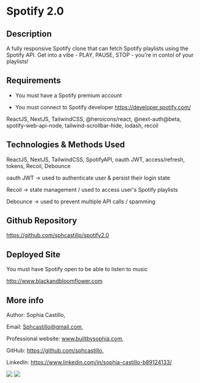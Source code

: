 # Spotify 2.0

## Description

A fully responsive Spotify clone that can fetch Spotify playlists using the Spotify API. Get into a vibe - PLAY, PAUSE, STOP - you're in contol of your playlists!

## Requirements

- You must have a Spotify premium account

- You must connect to Spotify developer
https://developer.spotify.com/

ReactJS, NextJS, TailwindCSS, @heroicons/react, @next-auth@beta, spotify-web-api-node, tailwind-scrollbar-hide, lodash, recoil

## Technologies & Methods Used

ReactJS, NextJS, TailwindCSS, SpotifyAPI, oauth JWT, access/refresh, tokens, Recoil, Debounce

oauth JWT -> used to authenticate user & persist their login state

Recoil -> state management / used to access user's Spotify playlists

Debounce -> used to prevent multiple API calls / spamming

## Github Repository

https://github.com/sphcastillo/spotify2.0

## Deployed Site

You must have Spotify open to be able to listen to music

http://www.blackandbloomflower.com

## More info

Author: Sophia Castillo,

Email: Sphcastillo@gmail.com,

Professional website: www.builtbysophia.com,

GitHub: https://github.com/sphcastillo,

LinkedIn: https://www.linkedin.com/in/sophia-castillo-b89124133/

<img src="images/spotify1.png" />
<img src="images/spotify2.png" />